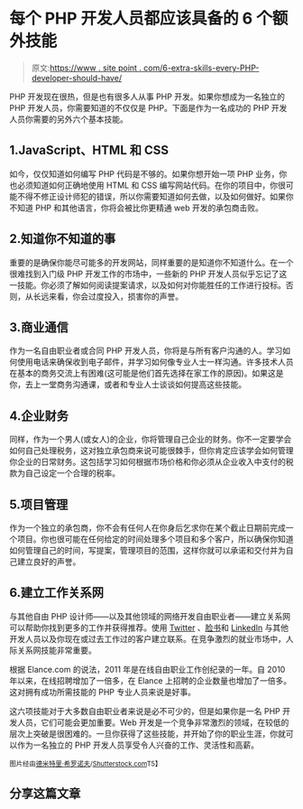 # 每个 PHP 开发人员都应该具备的 6 个额外技能

> 原文:[https://www . site point . com/6-extra-skills-every-PHP-developer-should-have/](https://www.sitepoint.com/6-extra-skills-every-php-developer-should-have/)

PHP 开发现在很热，但是也有很多人从事 PHP 开发。如果你想成为一名独立的 PHP 开发人员，你需要知道的不仅仅是 PHP。下面是作为一名成功的 PHP 开发人员你需要的另外六个基本技能。

## 1.JavaScript、HTML 和 CSS

如今，仅仅知道如何编写 PHP 代码是不够的。如果你想开始一项 PHP 业务，你也必须知道如何正确地使用 HTML 和 CSS 编写网站代码。在你的项目中，你很可能不得不修正设计师犯的错误，所以你需要知道如何去做，以及如何做好。如果你不知道 PHP 和其他语言，你将会被比你更精通 web 开发的承包商击败。

## 2.知道你不知道的事

重要的是确保你能尽可能多的开发网站，同样重要的是知道你不知道什么。在一个很难找到入门级 PHP 开发工作的市场中，一些新的 PHP 开发人员似乎忘记了这一技能。你必须了解如何阅读提案请求，以及如何对你能胜任的工作进行投标。否则，从长远来看，你会过度投入，损害你的声誉。

## 3.商业通信

作为一名自由职业者或合同 PHP 开发人员，你将是与所有客户沟通的人。学习如何使用电话来确保收到电子邮件，并学习如何像专业人士一样沟通。许多技术人员在基本的商务交流上有困难(这可能是他们首先选择在家工作的原因)。如果这是你，去上一堂商务沟通课，或者和专业人士谈谈如何提高这些技能。

## 4.企业财务

同样，作为一个男人(或女人)的企业，你将管理自己企业的财务。你不一定要学会如何自己处理税务，这对独立承包商来说可能很棘手，但你肯定应该学会如何管理你企业的日常财务。这包括学习如何根据市场价格和你必须从企业收入中支付的税款为自己设定一个合理的税率。

## 5.项目管理

作为一个独立的承包商，你不会有任何人在你身后乞求你在某个截止日期前完成一个项目。你也很可能在任何给定的时间处理多个项目和多个客户，所以确保你知道如何管理自己的时间，写提案，管理项目的范围，这样你就可以承诺和交付并为自己建立良好的声誉。

## 6.建立工作关系网

与其他自由 PHP 设计师——以及其他领域的网络开发自由职业者——建立关系网可以帮助你找到更多的工作并获得推荐。使用 [Twitter](http://twitter.com) 、[脸书](http://facebook.com)和 [LinkedIn](http://linkedin.com) 与其他开发人员以及你现在或过去工作过的客户建立联系。在竞争激烈的就业市场中，人际关系网技能非常重要。

根据 Elance.com 的说法，2011 年是在线自由职业工作创纪录的一年。自 2010 年以来，在线招聘增加了一倍多，在 Elance 上招聘的企业数量也增加了一倍多。这对拥有成功所需技能的 PHP 专业人员来说是好事。

这六项技能对于大多数自由职业者来说是必不可少的，但是如果你是一名 PHP 开发人员，它们可能会更加重要。Web 开发是一个竞争非常激烈的领域，在较低的层次上突破是很困难的。一旦你获得了这些技能，并开始了你的职业生涯，你就可以作为一名独立的 PHP 开发人员享受令人兴奋的工作、灵活性和高薪。

<small>图片经由[德米特里·希罗诺夫](http://www.shutterstock.com/gallery-91282p1.html)/[Shutterstock.com](http://www.shutterstock.com)T5】</small>

## 分享这篇文章